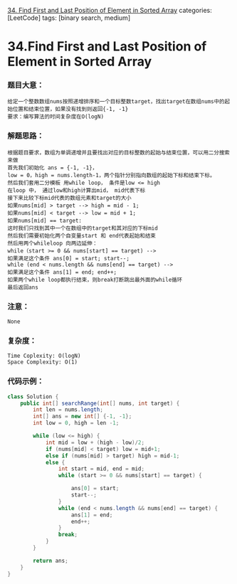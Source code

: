 [34. Find First and Last Position of Element in Sorted Array](https://leetcode.com/problems/find-first-and-last-position-of-element-in-sorted-array/)
categories: [LeetCode]
tags: [binary search, medium] 

# <span sid = "34"> 34.Find First and Last Position of Element in Sorted Array </span>
### 题目大意：
    给定一个整数数组nums按照递增排序和一个目标整数target，找出target在数组nums中的起始位置和结束位置，如果没有找到则返回{-1, -1}
    要求：编写算法的时间复杂度在O(logN)
### 解题思路：
    根据题目要求，数组为单调递增并且要找出对应的目标整数的起始与结束位置，可以用二分搜索来做
    首先我们初始化 ans = {-1, -1}，
    low = 0，high = nums.length-1，两个指针分别指向数组的起始下标和结束下标。
    然后我们套用二分模板 用while loop， 条件是low <= high
    在loop 中， 通过low和high计算出mid， mid代表下标
    接下来比较下标mid代表的数组元素和target的大小
    如果nums[mid] > target --> high = mid - 1;
    如果nums[mid] < target --> low = mid + 1;
    如果nums[mid] == target:
    这时我们只找到其中一个在数组中的target和其对应的下标mid
    然后我们需要初始化两个自变量start 和 end代表起始和结束
    然后用两个whileloop 向两边延伸：
    while（start >= 0 && nums[start] == target) -->
    如果满足这个条件 ans[0] = start; start--;
    while (end < nums.length && nums[end] == target) -->
    如果满足这个条件 ans[1] = end; end++;
    如果两个while loop都执行结束，则break打断跳出最外面的while循环
    最后返回ans
### 注意：
    None
### 复杂度：
    Time Coplexity: O(logN)
    Space Complexity: O(1)
### 代码示例：
```Java
class Solution {
    public int[] searchRange(int[] nums, int target) {
        int len = nums.length;
        int[] ans = new int[] {-1, -1};
        int low = 0, high = len -1;

        while (low <= high) {
            int mid = low + (high - low)/2;
            if (nums[mid] < target) low = mid+1;
            else if (nums[mid] > target) high = mid-1;
            else {
                int start = mid, end = mid;
                while (start >= 0 && nums[start] == target) {

                    ans[0] = start;
                    start--;
                }
                while (end < nums.length && nums[end] == target) {
                    ans[1] = end;
                    end++;
                }
                break;
            }
        }

        return ans;
    }
}
```
